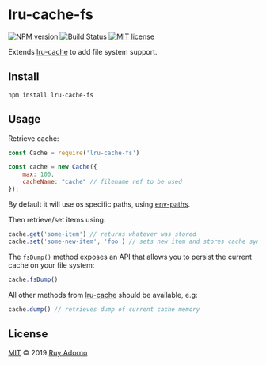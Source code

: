 # lru-cache-fs

[![NPM version](https://badge.fury.io/js/lru-cache-fs.svg)](https://npmjs.org/package/lru-cache-fs)
[![Build Status](https://travis-ci.org/ruyadorno/lru-cache-fs.svg?branch=master)](https://travis-ci.org/ruyadorno/lru-cache-fs)
[![MIT license](http://img.shields.io/badge/license-MIT-blue.svg?style=flat)](https://raw.githubusercontent.com/ruyadorno/lru-cache-fs/master/LICENSE)

Extends [lru-cache](https://www.npmjs.com/package/lru-cache) to add file system support.

## Install

```
npm install lru-cache-fs
```

## Usage

Retrieve cache:

```js
const Cache = require('lru-cache-fs')

const cache = new Cache({
	max: 100,
	cacheName: "cache" // filename ref to be used
});
```

By default it will use os specific paths, using [env-paths](https://www.npmjs.com/package/env-paths).

Then retrieve/set items using:

```js
cache.get('some-item') // returns whatever was stored
cache.set('some-new-item', 'foo') // sets new item and stores cache sync to fs
```

The `fsDump()` method exposes an API that allows you to persist the current cache on your file system:

```js
cache.fsDump()
```

All other methods from [lru-cache](https://www.npmjs.com/package/lru-cache) should be available, e.g:

```js
cache.dump() // retrieves dump of current cache memory
```

## License

[MIT](LICENSE) © 2019 [Ruy Adorno](https://ruyadorno.com)

